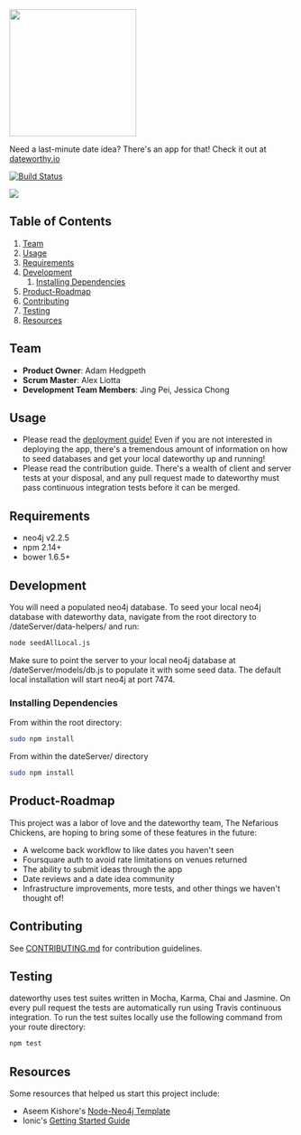 
<img src="https://raw.githubusercontent.com/jingpei/date-app/master/dateServer/public/images/dateworthy.png" width="225px">


Need a last-minute date idea? There's an app for that! Check it out at [dateworthy.io](www.dateworthy.io)


[![Build Status](https://travis-ci.org/Nefarious-Chicken/dateworthy.svg?branch=master)](https://travis-ci.org/Nefarious-Chicken/dateworthy)

<img src="https://raw.githubusercontent.com/Nefarious-Chicken/dateworthy/master/dateServer/public/images/dateworthy-site.png">

## Table of Contents

1. [Team](#team)
1. [Usage](#Usage)
1. [Requirements](#requirements)
1. [Development](#development)
    1. [Installing Dependencies](#installing-dependencies)
1. [Product-Roadmap](#Product-Roadmap)
1. [Contributing](#contributing)
1. [Testing](#Testing)
1. [Resources](#Resources)

## Team

  - __Product Owner__: Adam Hedgpeth
  - __Scrum Master__: Alex Liotta
  - __Development Team Members__: Jing Pei, Jessica Chong

## Usage

- Please read the [deployment guide!](https://github.com/Nefarious-Chicken/dateworthy/blob/master/Deployment-and-Database.md) Even if you are not interested in deploying the app, there's a tremendous amount of information on how to seed databases and get your local dateworthy up and running! 
- Please read the contribution guide.  There's a wealth of client and server tests at your disposal, and any pull request made to dateworthy must pass continuous integration tests before it can be merged.  

## Requirements

- neo4j v2.2.5
- npm 2.14+
- bower 1.6.5+


## Development

You will need a populated neo4j database.  To seed your local neo4j database with dateworthy data, navigate from the root directory to /dateServer/data-helpers/ and run:

```sh
node seedAllLocal.js
```

Make sure to point the server to your local neo4j database at /dateServer/models/db.js to populate it with some seed data. The default local installation will start neo4j at port 7474. 

### Installing Dependencies

From within the root directory:

```sh
sudo npm install
```

From within the dateServer/ directory
```sh
sudo npm install
```
## Product-Roadmap

This project was a labor of love and the dateworthy team, The Nefarious Chickens, are hoping to bring some of these features in the future:

- A welcome back workflow to like dates you haven't seen
- Foursquare auth to avoid rate limitations on venues returned
- The ability to submit ideas through the app
- Date reviews and a date idea community
- Infrastructure improvements, more tests, and other things we haven't thought of!

## Contributing

See [CONTRIBUTING.md](_CONTRIBUTING.md) for contribution guidelines.

## Testing

dateworthy uses test suites written in Mocha, Karma, Chai and Jasmine. On every pull request the tests are automatically run using Travis continuous integration. To run the test suites locally use the following command from your route directory:

```javascript
npm test
```
## Resources

Some resources that helped us start this project include:
- Aseem Kishore's [Node-Neo4j Template](https://github.com/aseemk/node-neo4j-template)
- Ionic's [Getting Started Guide](http://www.ionicframework.com/docs/guide/)

